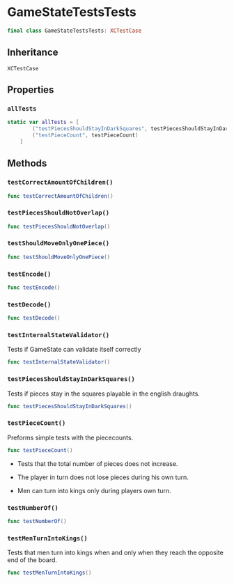 # GameStateTestsTests

``` swift
final class GameStateTestsTests: XCTestCase 
```

## Inheritance

`XCTestCase`

## Properties

### `allTests`

``` swift
static var allTests = [
        ("testPiecesShouldStayInDarkSquares", testPiecesShouldStayInDarkSquares),
        ("testPieceCount", testPieceCount)
    ]
```

## Methods

### `testCorrectAmountOfChildren()`

``` swift
func testCorrectAmountOfChildren() 
```

### `testPiecesShouldNotOverlap()`

``` swift
func testPiecesShouldNotOverlap() 
```

### `testShouldMoveOnlyOnePiece()`

``` swift
func testShouldMoveOnlyOnePiece() 
```

### `testEncode()`

``` swift
func testEncode() 
```

### `testDecode()`

``` swift
func testDecode() 
```

### `testInternalStateValidator()`

Tests if GameState can validate itself correctly

``` swift
func testInternalStateValidator() 
```

### `testPiecesShouldStayInDarkSquares()`

Tests if pieces stay in the squares playable in the english draughts.

``` swift
func testPiecesShouldStayInDarkSquares() 
```

### `testPieceCount()`

Preforms simple tests with the piececounts.

``` swift
func testPieceCount() 
```

  - Tests that the total number of pieces does not increase.

  - The player in turn does not lose pieces during his own turn.

  - Men can turn into kings only during players own turn.

### `testNumberOf()`

``` swift
func testNumberOf() 
```

### `testMenTurnIntoKings()`

Tests that men turn into kings when and only when they reach the opposite end of the board.

``` swift
func testMenTurnIntoKings() 
```
